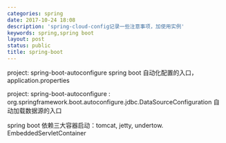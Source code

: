 ```yaml
---
categories: spring
date: 2017-10-24 18:08
description: 'spring-cloud-config记录一些注意事项，加使用实例'
keywords: spring,spring boot
layout: post
status: public
title: spring-boot
---
```


project: spring-boot-autoconfigure spring boot 自动化配置的入口，application.properties

project: spring-boot-autoconfigure : org.springframework.boot.autoconfigure.jdbc.DataSourceConfiguration 自动加载数据源的入口

spring boot 依赖三大容器启动：tomcat, jetty, undertow. EmbeddedServletContainer
